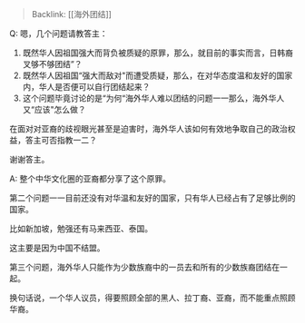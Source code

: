 > Backlink: [[海外团结]]

Q: 嗯，几个问题请教答主：

1.  既然华人因祖国强大而背负被质疑的原罪，那么，就目前的事实而言，日韩裔叉够不够团结”？
2.  既然华人因祖国“强大而敌对"而遭受质疑，那么，在对华态度温和友好的国家内，华人是否便可以自行团结起来？
3.  这个问题毕竟讨论的是“为何“海外华人难以团结的问题一一那么，海外华人又“应该"怎么做？

在面对对亚裔的歧视眼光甚至是迫害时，海外华人该如何有效地争取自己的政治权益，答主可否指教一二？

谢谢答主。

A: 整个中华文化圈的亚裔都分享了这个原罪。

第二个问题一一目前还没有对华温和友好的国家，只有华人已经占有了足够比例的国家。

比如新加坡，勉强还有马来西亚、泰国。

这主要是因为中国不结盟。

第三个问题，海外华人只能作为少数族裔中的一员去和所有的少数族裔团结在一起。

换句话说，一个华人议员，得要照顾全部的黑人、拉丁裔、亚裔，而不能重点照顾华裔。
